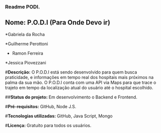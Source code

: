 ### Readme PODI.

## Nome: P.O.D.I (Para Onde Devo ir)

*Gabriela da Rocha

*Guilherme Perottoni

* Ramon Ferreira
 
*Jessica Piovezzani
 
#__Descrição:__  O P.O.D.I está sendo desenvolvido para quem busca praticidade, e informações em tempo real dos hospitais mais próximos na palma da sua mão. 
O P.O.D.I conta com uma API via Maps para que trace o trajeto em tempo da localização atual do usuário até o hospital escolhido. 

##__Status do projeto:__ Em desenvolvimento o Backend e Frontend.

#__Pré-requisitos:__ GitHub, Node J.S.

#__Tecnologias utilizadas:__ GitHub, Java Script, Mongo

#__Licença:__ Gratuito para todos os usuários.
